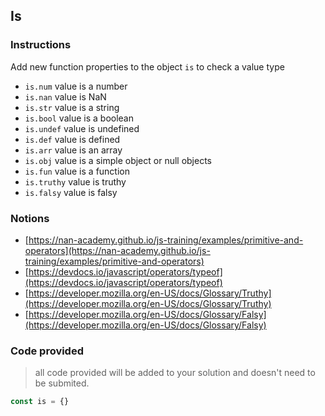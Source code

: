 ## Is

### Instructions

Add new function properties to the object `is` to check a value type
- `is.num` value is a number
- `is.nan` value is NaN
- `is.str` value is a string
- `is.bool` value is a boolean
- `is.undef` value is undefined
- `is.def` value is defined
- `is.arr` value is an array
- `is.obj` value is a simple object or null objects
- `is.fun` value is a function
- `is.truthy` value is truthy
- `is.falsy` value is falsy


### Notions

- [https://nan-academy.github.io/js-training/examples/primitive-and-operators](https://nan-academy.github.io/js-training/examples/primitive-and-operators)
- [https://devdocs.io/javascript/operators/typeof](https://devdocs.io/javascript/operators/typeof)
- [https://developer.mozilla.org/en-US/docs/Glossary/Truthy](https://developer.mozilla.org/en-US/docs/Glossary/Truthy)
- [https://developer.mozilla.org/en-US/docs/Glossary/Falsy](https://developer.mozilla.org/en-US/docs/Glossary/Falsy)


### Code provided

> all code provided will be added to your solution and doesn't need to be submited.

```js
const is = {}
```
